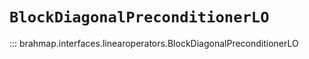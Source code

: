 # `BlockDiagonalPreconditionerLO`

::: brahmap.interfaces.linearoperators.BlockDiagonalPreconditionerLO
